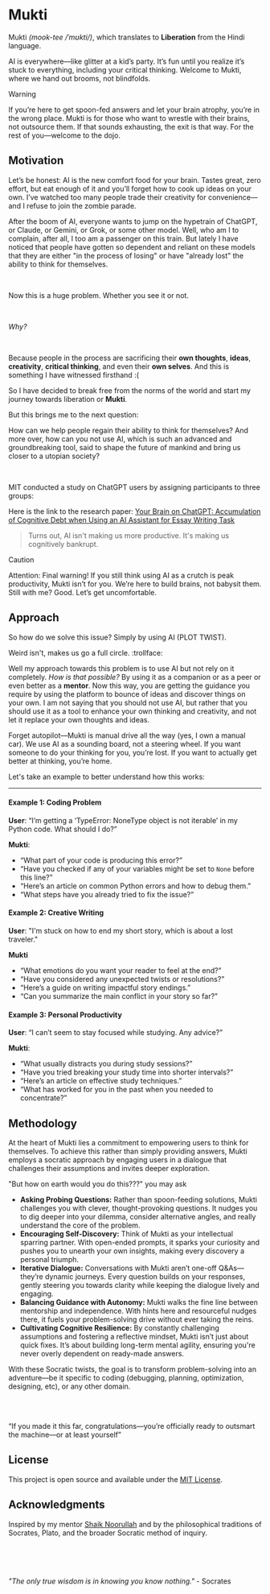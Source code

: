 # Mukti

Mukti _(mook-tee /ˈmʊkti/)_, which translates to **Liberation** from the Hindi language.

AI is everywhere—like glitter at a kid’s party. It’s fun until you realize it’s stuck to everything, including your critical thinking. Welcome to Mukti, where we hand out brooms, not blindfolds.

> [!WARNING]
> If you’re here to get spoon-fed answers and let your brain atrophy, you’re in the wrong place. Mukti is for those who want to wrestle with their brains, not outsource them. If that sounds exhausting, the exit is that way. For the rest of you—welcome to the dojo.

## Motivation

Let’s be honest: AI is the new comfort food for your brain. Tastes great, zero effort, but eat enough of it and you’ll forget how to cook up ideas on your own. I’ve watched too many people trade their creativity for convenience—and I refuse to join the zombie parade.

After the boom of AI, everyone wants to jump on the hypetrain of ChatGPT, or Claude, or Gemini, or Grok, or some other model. Well, who am I to complain, after all, I too am a passenger on this train. But lately I have noticed that people have gotten so dependent and reliant on these models that they are either "in the process of losing" or have "already lost" the ability to think for themselves.

<br />

Now this is a huge problem. Whether you see it or not.

<br />

_Why?_

<br />

Because people in the process are sacrificing their **own thoughts**, **ideas**, **creativity**, **critical thinking**, and even their **own selves**. And this is something I have witnessed firsthand :(

So I have decided to break free from the norms of the world and start my journey towards liberation or **Mukti**.

But this brings me to the next question:

How can we help people regain their ability to think for themselves? And more over, how can you not use AI, which is such an advanced and groundbreaking tool, said to shape the future of mankind and bring us closer to a utopian society?

<br />

MIT conducted a study on ChatGPT users by assigning participants to three groups:

Here is the link to the research paper: [Your Brain on ChatGPT: Accumulation of Cognitive Debt when Using an AI Assistant for Essay Writing Task](https://arxiv.org/pdf/2506.08872)

> Turns out, AI isn't making us more productive. It's making us cognitively bankrupt.

> [!CAUTION]
> Attention: Final warning! If you still think using AI as a crutch is peak productivity, Mukti isn’t for you. We’re here to build brains, not babysit them. Still with me? Good. Let’s get uncomfortable.

## Approach

So how do we solve this issue? Simply by using AI (PLOT TWIST).

Weird isn't, makes us go a full circle. :trollface:

Well my approach towards this problem is to use AI but not rely on it completely. _How is that possible?_ By using it as a companion or as a peer or even better as a **mentor**. Now this way, you are getting the guidance you require by using the platform to bounce of ideas and discover things on your own. I am not saying that you should not use AI, but rather that you should use it as a tool to enhance your own thinking and creativity, and not let it replace your own thoughts and ideas.

Forget autopilot—Mukti is manual drive all the way (yes, I own a manual car). We use AI as a sounding board, not a steering wheel. If you want someone to do your thinking for you, you’re lost. If you want to actually get better at thinking, you’re home.

Let's take an example to better understand how this works:

---

#### Example 1: Coding Problem

**User**:
“I’m getting a ‘TypeError: NoneType object is not iterable’ in my Python code. What should I do?”

**Mukti**:

- “What part of your code is producing this error?”
- “Have you checked if any of your variables might be set to ‎`None` before this line?”
- “Here’s an article on common Python errors and how to debug them.”
- “What steps have you already tried to fix the issue?”

#### Example 2: Creative Writing

**User**:
"I'm stuck on how to end my short story, which is about a lost traveler."

**Mukti**

- “What emotions do you want your reader to feel at the end?”
- “Have you considered any unexpected twists or resolutions?”
- “Here’s a guide on writing impactful story endings.”
- “Can you summarize the main conflict in your story so far?”

#### Example 3: Personal Productivity

**User**:
“I can’t seem to stay focused while studying. Any advice?”

**Mukti**:

- “What usually distracts you during study sessions?”
- “Have you tried breaking your study time into shorter intervals?”
- “Here’s an article on effective study techniques.”
- “What has worked for you in the past when you needed to concentrate?”

## Methodology

At the heart of Mukti lies a commitment to empowering users to think for themselves. To achieve this rather than simply providing answers, Mukti employs a socratic approach by engaging users in a dialogue that challenges their assumptions and invites deeper exploration.

"But how on earth would you do this???" you may ask

- **Asking Probing Questions:** Rather than spoon-feeding solutions, Mukti challenges you with clever, thought-provoking questions. It nudges you to dig deeper into your dilemma, consider alternative angles, and really understand the core of the problem.
- **Encouraging Self-Discovery:** Think of Mukti as your intellectual sparring partner. With open-ended prompts, it sparks your curiosity and pushes you to unearth your own insights, making every discovery a personal triumph.
- **Iterative Dialogue:** Conversations with Mukti aren’t one-off Q&As—they’re dynamic journeys. Every question builds on your responses, gently steering you towards clarity while keeping the dialogue lively and engaging.
- **Balancing Guidance with Autonomy:** Mukti walks the fine line between mentorship and independence. With hints here and resourceful nudges there, it fuels your problem-solving drive without ever taking the reins.
- **Cultivating Cognitive Resilience:** By constantly challenging assumptions and fostering a reflective mindset, Mukti isn’t just about quick fixes. It’s about building long-term mental agility, ensuring you're never overly dependent on ready-made answers.

With these Socratic twists, the goal is to transform problem-solving into an adventure—be it specific to coding (debugging, planning, optimization, designing, etc), or any other domain.

<br />

<br />

“If you made it this far, congratulations—you’re officially ready to outsmart the machine—or at least yourself”

## License

This project is open source and available under the [MIT License](LICENSE).

## Acknowledgments

Inspired by my mentor [Shaik Noorullah](https://github.com/shaiknoorullah) and by the philosophical traditions of Socrates, Plato, and the broader Socratic method of inquiry.

<br />

<br />

<br />

_"The only true wisdom is in knowing you know nothing."_ - Socrates
